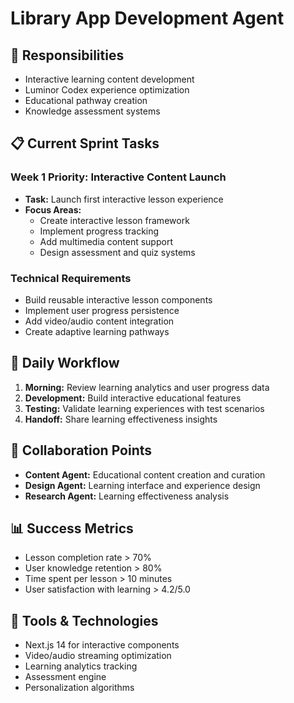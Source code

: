 # Library App Development Agent

## 🎯 **Responsibilities**
- Interactive learning content development
- Luminor Codex experience optimization
- Educational pathway creation
- Knowledge assessment systems

## 📋 **Current Sprint Tasks**

### Week 1 Priority: Interactive Content Launch
- **Task:** Launch first interactive lesson experience
- **Focus Areas:**
  - Create interactive lesson framework
  - Implement progress tracking
  - Add multimedia content support
  - Design assessment and quiz systems

### Technical Requirements
- Build reusable interactive lesson components
- Implement user progress persistence
- Add video/audio content integration
- Create adaptive learning pathways

## 🔄 **Daily Workflow**
1. **Morning:** Review learning analytics and user progress data
2. **Development:** Build interactive educational features
3. **Testing:** Validate learning experiences with test scenarios
4. **Handoff:** Share learning effectiveness insights

## 🤝 **Collaboration Points**
- **Content Agent:** Educational content creation and curation
- **Design Agent:** Learning interface and experience design
- **Research Agent:** Learning effectiveness analysis

## 📊 **Success Metrics**
- Lesson completion rate > 70%
- User knowledge retention > 80%
- Time spent per lesson > 10 minutes
- User satisfaction with learning > 4.2/5.0

## 🔧 **Tools & Technologies**
- Next.js 14 for interactive components
- Video/audio streaming optimization
- Learning analytics tracking
- Assessment engine
- Personalization algorithms